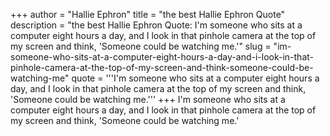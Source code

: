 +++
author = "Hallie Ephron"
title = "the best Hallie Ephron Quote"
description = "the best Hallie Ephron Quote: I'm someone who sits at a computer eight hours a day, and I look in that pinhole camera at the top of my screen and think, 'Someone could be watching me.'"
slug = "im-someone-who-sits-at-a-computer-eight-hours-a-day-and-i-look-in-that-pinhole-camera-at-the-top-of-my-screen-and-think-someone-could-be-watching-me"
quote = '''I'm someone who sits at a computer eight hours a day, and I look in that pinhole camera at the top of my screen and think, 'Someone could be watching me.'''
+++
I'm someone who sits at a computer eight hours a day, and I look in that pinhole camera at the top of my screen and think, 'Someone could be watching me.'
